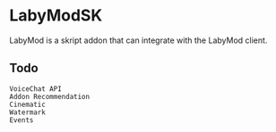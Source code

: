# LabyModSK
LabyMod is a skript addon that can integrate with the LabyMod client.

## Todo
```
VoiceChat API
Addon Recommendation
Cinematic
Watermark
Events
```

